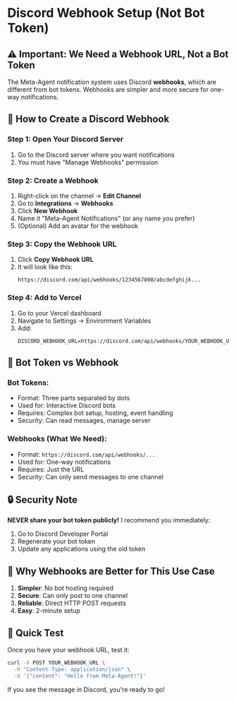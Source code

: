 # Discord Webhook Setup (Not Bot Token)

## ⚠️ Important: We Need a Webhook URL, Not a Bot Token

The Meta-Agent notification system uses Discord **webhooks**, which are different from bot tokens. Webhooks are simpler and more secure for one-way notifications.

## 🔧 How to Create a Discord Webhook

### Step 1: Open Your Discord Server
1. Go to the Discord server where you want notifications
2. You must have "Manage Webhooks" permission

### Step 2: Create a Webhook
1. Right-click on the channel → **Edit Channel**
2. Go to **Integrations** → **Webhooks**
3. Click **New Webhook**
4. Name it "Meta-Agent Notifications" (or any name you prefer)
5. (Optional) Add an avatar for the webhook

### Step 3: Copy the Webhook URL
1. Click **Copy Webhook URL**
2. It will look like this:
   ```
   https://discord.com/api/webhooks/1234567890/abcdefghijk...
   ```

### Step 4: Add to Vercel
1. Go to your Vercel dashboard
2. Navigate to Settings → Environment Variables
3. Add:
   ```
   DISCORD_WEBHOOK_URL=https://discord.com/api/webhooks/YOUR_WEBHOOK_URL
   ```

## 🤖 Bot Token vs Webhook

### Bot Tokens:
- Format: Three parts separated by dots
- Used for: Interactive Discord bots
- Requires: Complex bot setup, hosting, event handling
- Security: Can read messages, manage server

### Webhooks (What We Need):
- Format: `https://discord.com/api/webhooks/...`
- Used for: One-way notifications
- Requires: Just the URL
- Security: Can only send messages to one channel

## 🔒 Security Note

**NEVER share your bot token publicly!** I recommend you immediately:
1. Go to Discord Developer Portal
2. Regenerate your bot token
3. Update any applications using the old token

## 📝 Why Webhooks are Better for This Use Case

1. **Simpler**: No bot hosting required
2. **Secure**: Can only post to one channel
3. **Reliable**: Direct HTTP POST requests
4. **Easy**: 2-minute setup

## 🚀 Quick Test

Once you have your webhook URL, test it:

```bash
curl -X POST YOUR_WEBHOOK_URL \
  -H "Content-Type: application/json" \
  -d '{"content": "Hello from Meta-Agent!"}'
```

If you see the message in Discord, you're ready to go!